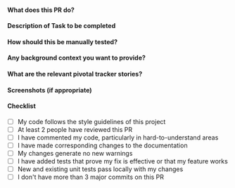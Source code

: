 #### What does this PR do?

#### Description of Task to be completed

#### How should this be manually tested?

#### Any background context you want to provide?

#### What are the relevant pivotal tracker stories?

#### Screenshots (if appropriate)

#### Checklist

- [ ] My code follows the style guidelines of this project
- [ ] At least 2 people have reviewed this PR
- [ ] I have commented my code, particularly in hard-to-understand areas
- [ ] I have made corresponding changes to the documentation
- [ ] My changes generate no new warnings
- [ ] I have added tests that prove my fix is effective or that my feature works
- [ ] New and existing unit tests pass locally with my changes
- [ ] I don't have more than 3 major commits on this PR

